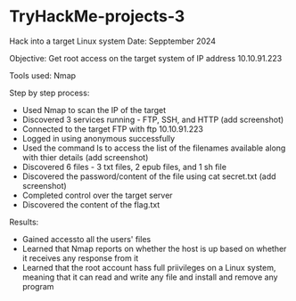 # TryHackMe-projects-3
Hack into a target Linux system
Date: Sepptember 2024

Objective: Get root access on the target system of IP address 10.10.91.223

Tools used: Nmap

Step by step process: 
- Used Nmap to scan the IP of the target
- Discovered 3 services running - FTP, SSH, and HTTP (add screenshot)
- Connected to the target FTP with ftp 10.10.91.223
- Logged in using anonymous successfully
- Used the command ls to access the list of the filenames available along with thier details (add screenshot)
- Discovered 6 files - 3 txt files, 2 epub files, and 1 sh file
- Discovered the password/content of the file using cat secret.txt (add screenshot)
- Completed control over the target server
- Discovered the content of the flag.txt

Results:
- Gained accessto all the users' files
- Learned that Nmap reports on whether the host is up based on whether it receives any response from it
- Learned that the root account hass full priivileges on a Linux system, meaning that it can read and write any file and install and remove any program
  


